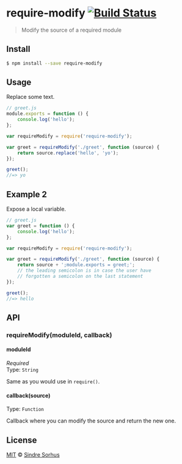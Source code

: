 # require-modify [![Build Status](https://travis-ci.org/sindresorhus/require-modify.svg?branch=master)](https://travis-ci.org/sindresorhus/require-modify)
> Modify the source of a required module


## Install

```bash
$ npm install --save require-modify
```


## Usage

Replace some text.

```js
// greet.js
module.exports = function () {
	console.log('hello');
};
```

```js
var requireModify = require('require-modify');

var greet = requireModify('./greet', function (source) {
	return source.replace('hello', 'yo');
});

greet();
//=> yo
```

## Example 2

Expose a local variable.

```js
// greet.js
var greet = function () {
	console.log('hello');
};
```

```js
var requireModify = require('require-modify');

var greet = requireModify('./greet', function (source) {
	return source + ';module.exports = greet;';
	// the leading semicolon is in case the user have
	// forgotten a semicolon on the last statement
});

greet();
//=> hello
```


## API

### requireModify(moduleId, callback)

#### moduleId

*Required*  
Type: `String`

Same as you would use in `require()`.

#### callback(source)

Type: `Function`

Callback where you can modify the source and return the new one.


## License

[MIT](http://opensource.org/licenses/MIT) © [Sindre Sorhus](http://sindresorhus.com)
